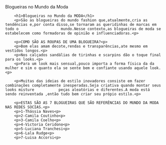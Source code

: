 <!DOCTYPE html>
<html lang-"pt-br">
    <head>
        <meta charset="UTF-8"
        <title>Blogueiras no Mundo da Moda</title>
    </head>
    <body>
     
        <h1>Blogueiras no Mundo da MODA</h1>
        <p>São as blogueiras do mundo fashion que,atualmente,cria as tendências e,por conta disso,se tornaram as queridinhas de marcas em todo o                   mundo.Nesse contexto,as blogueiras de moda se estabelecem como formadoras de opinião e influenciadoras.<p>

        <p>COMO SÃO AS ROUPAS DE UMA BLOGUEIRA?<p>
        <p>Bom elas amam decote,rendas e transparências,ate mesmo em vestidos longos.<p>
        <p>Nos calçados sandálias de tirinhas e scarpins dão o toque final para os looks.<p>
        <p>Para um look mais sensual,pouco importa a forma física da da mulher e sim o quanto ela se sente bem e confiante usando aquele look.<p>

        <p>Muitas das ideias de estilo inovadores consiste em fazer combinações completamente inesperadas.Seja criativa quando montar seus looks misture           peças aleatórias e diferentes.A moda está sendo reinventada ,então tudo bem criar seu própio estilo.<p>

        <p>ESTAS SÃO AS 7 BLOGUEIRAS QUE SÃO REFERÊNCIAS DO MUNDO DA MODA NAS REDES SOCIAS.<p>
        <p>1-Thássia Naves<p>
        <p>2-Camila Coutinho<p>
        <p>3-Camila Coelho<p>
        <p>4-Victoria Ceridono<p>
        <p>5-Luciana Tranchesi<p>
        <p>6-Lala Rudge<p>
        <p>7-Luisa Accorsi<p>
<html/>
